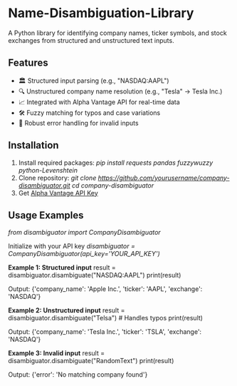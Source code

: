 # Name-Disambiguation-Library

A Python library for identifying company names, ticker symbols, and stock exchanges from structured and unstructured text inputs.

## Features

- 🏛️ Structured input parsing (e.g., "NASDAQ:AAPL")
- 🔍 Unstructured company name resolution (e.g., "Tesla" → Tesla Inc.)
- 📈 Integrated with Alpha Vantage API for real-time data
- 🛠️ Fuzzy matching for typos and case variations
- 🚦 Robust error handling for invalid inputs

## Installation

1. Install required packages:
  _pip install requests pandas fuzzywuzzy python-Levenshtein_
2. Clone repository:
   _git clone https://github.com/yourusername/company-disambiguator.git
   cd company-disambiguator_
3. Get [Alpha Vantage API Key](https://www.alphavantage.co/support/#api-key)

## Usage Examples

_from disambiguator import CompanyDisambiguator_

Initialize with your API key
_disambiguator = CompanyDisambiguator(api_key='YOUR_API_KEY')_

**Example 1: Structured input**
result = disambiguator.disambiguate("NASDAQ:AAPL")
print(result)

Output: {'company_name': 'Apple Inc.', 'ticker': 'AAPL', 'exchange': 'NASDAQ'}

**Example 2: Unstructured input**
result = disambiguator.disambiguate("Telsa") # Handles typos
print(result)

Output: {'company_name': 'Tesla Inc.', 'ticker': 'TSLA', 'exchange': 'NASDAQ'}

**Example 3: Invalid input**
result = disambiguator.disambiguate("RandomText")
print(result)

Output: {'error': 'No matching company found'}
